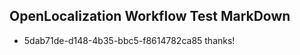## OpenLocalization Workflow Test MarkDown
* 5dab71de-d148-4b35-bbc5-f8614782ca85 thanks!

<!--HONumber=Aug16_HO3-->


